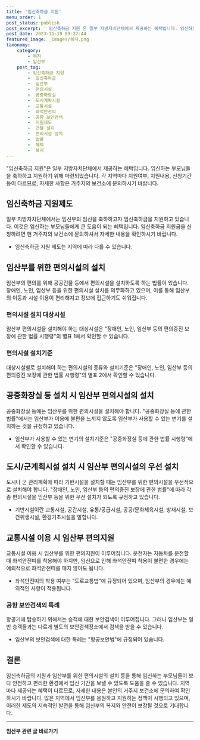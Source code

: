 ```yaml
---
title: '임신축하금 지원'
menu_order: 1
post_status: publish
post_excerpt: ' 임신축하금 지원 은 일부 지방자치단체에서 제공하는 혜택입니다. 임신하는 부모님들을 축하하고 지원하기 위해 마련되었습니다. 각 지역마다 지원여부, 지원내용, 신청기간 등이 다르므로, 자세한 사항은 거주지의 보건소에 문의하시기 바랍니다.'
post_date: 2023-11-19 09:22:44
featured_image: _images/복지.png
taxonomy:
    category:
        - 복지
        - 임산부
    post_tag:
        - 임신축하금 지원
        -  임신축하금
        -  임산부
        -  편의시설
        -  공중화장실
        -  도시계획시설
        -  교통시설
        -  좌석안전띠
        -  공항 보안검색
        -  지원제도
        -  건물 설치
        -  편의시설 설치
        -  법률
        -  혜택
        -  복지
---
```


"임신축하금 지원"은 일부 지방자치단체에서 제공하는 혜택입니다. 임신하는 부모님들을 축하하고 지원하기 위해 마련되었습니다. 각 지역마다 지원여부, 지원내용, 신청기간 등이 다르므로, 자세한 사항은 거주지의 보건소에 문의하시기 바랍니다.

## 임신축하금 지원제도
일부 지방자치단체에서는 임신부의 임신을 축하하고자 임신축하금을 지원하고 있습니다. 이것은 임신하는 부모님들에게 큰 도움이 되는 혜택입니다. 임신축하금 지원금을 신청하려면 현 거주지의 보건소에 문의하셔서 자세한 내용을 확인하시기 바랍니다.

* 임신축하금 지원 제도는 지역에 따라 다를 수 있습니다.

## 임산부를 위한 편의시설의 설치
임산부의 편의를 위해 공공건물 등에서 편의시설을 설치하도록 하는 법률이 있습니다. 장애인, 노인, 임산부 등을 위한 편의시설 설치를 의무화하고 있으며, 이를 통해 임산부의 이동과 시설 이용이 편리해지고 정보에 접근하기도 쉬워집니다.

### 편의시설 설치 대상시설
임산부 편의시설을 설치해야 하는 대상시설은 "장애인, 노인, 임산부 등의 편의증진 보장에 관한 법률 시행령"의 별표 1에서 확인할 수 있습니다.

### 편의시설 설치기준
대상시설별로 설치해야 하는 편의시설의 종류와 설치기준은 "장애인, 노인, 임산부 등의 편의증진 보장에 관한 법률 시행령"의 별표 2에서 확인할 수 있습니다.

## 공중화장실 등 설치 시 임산부 편의시설의 설치
공중화장실 등에는 임산부를 위한 편의시설을 설치해야 합니다. "공중화장실 등에 관한 법률"에서는 임산부가 이용에 불편을 느끼지 않도록 임산부가 사용할 수 있는 변기를 설치하는 것을 규정하고 있습니다.

* 임산부가 사용할 수 있는 변기의 설치기준은 "공중화장실 등에 관한 법률 시행령"에서 확인할 수 있습니다.

## 도시/군계획시설 설치 시 임산부 편의시설의 우선 설치
도시나 군 관리계획에 따라 기반시설을 설치할 때는 임산부를 위한 편의시설을 우선적으로 설치해야 합니다. "장애인, 노인, 임산부 등의 편의증진 보장에 관한 법률"에 따라 각종 편의시설을 임산부 등을 위한 우선 설치가 되도록 규정하고 있습니다.

* 기반시설이란 교통시설, 공간시설, 유통/공급시설, 공공/문화체육시설, 방재시설, 보건위생시설, 환경기초시설을 말합니다.

## 교통시설 이용 시 임산부 편의지원
교통시설 이용 시 임산부를 위한 편의지원이 이루어집니다. 운전자는 자동차를 운전할 때 좌석안전띠를 착용해야 하지만, 임신으로 인해 좌석안전띠 착용이 불편한 경우에는 예외적으로 좌석안전띠를 매지 않아도 됩니다.

* 좌석안전띠의 착용 여부는 "도로교통법"에 규정되어 있으며, 임산부의 경우에는 예외적인 사항이 적용됩니다.

### 공항 보안검색의 특례
항공기에 탑승하기 위해서는 승객에 대한 보안검색이 이루어집니다. 그러나 임산부는 일반 승객들과는 다르게 별도의 보안검색장소에서 검색을 받을 수 있습니다.

* 임산부의 보안검색에 대한 특례는 "항공보안법"에 규정되어 있습니다.

## 결론
임신축하금의 지원과 임산부를 위한 편의시설의 설치 등을 통해 임신하는 부모님들이 보다 안전하고 편리한 환경에서 임신 기간을 보낼 수 있도록 도움을 줄 수 있습니다. 지역마다 제공되는 혜택이 다르므로, 자세한 내용은 본인의 거주지 보건소에 문의하여 확인하시기 바랍니다. 많은 지역에서 임신부를 응원하고 지원하는 정책이 시행되고 있으며, 이러한 제도의 지속적인 발전을 통해 임신부의 복지와 안전이 보장될 것으로 기대합니다.
<!-- wp:separator -->
<hr class="wp-block-separator has-alpha-channel-opacity"/>
<!-- /wp:separator -->

<!-- wp:group {"backgroundColor":"base","layout":{"type":"constrained"}} -->
<div class="wp-block-group has-base-background-color has-background"><!-- wp:paragraph {"align":"center","fontSize":"medium"} -->
<p class="has-text-align-center has-large-font-size"><strong>임산부 관련 글 바로가기</strong></p>
<!-- /wp:paragraph -->


<!-- wp:latest-posts
{"categories":[{"id":22654,"count":19,"description":"","link":"https://uknowlaw.com/category/%ec%9e%84%ec%82%b0%eb%b6%80/","name":"임산부","slug":"임산부","taxonomy":"category","parent":0,"meta":[],"_links":{"self":[{"href":"https://uknowlaw.com/wp-json/wp/v2/categories/22654"}],"collection":[{"href":"https://uknowlaw.com/wp-json/wp/v2/categories"}],"about":[{"href":"https://uknowlaw.com/wp-json/wp/v2/taxonomies/category"}],"wp:post_type":[{"href":"https://uknowlaw.com/wp-json/wp/v2/posts?categories=22654"}],"curies":[{"name":"wp","href":"https://api.w.org/{rel}","templated":true}]}}],"postsToShow":100,"excerptLength":28,"postLayout":"grid","columns":2,"featuredImageAlign":"left","featuredImageSizeSlug":"large","fontSize":"small"} /--></div>
<!-- /wp:group -->